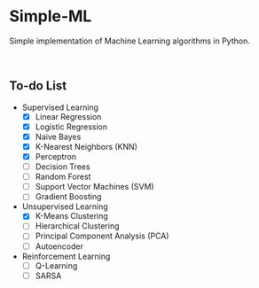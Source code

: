# Simple-ML
Simple implementation of Machine Learning algorithms in Python.

</br>

## To-do List
- Supervised Learning
  - [x] Linear Regression
  - [x] Logistic Regression
  - [x] Naive Bayes
  - [x] K-Nearest Neighbors (KNN)
  - [x] Perceptron
  - [ ] Decision Trees
  - [ ] Random Forest
  - [ ] Support Vector Machines (SVM)
  - [ ] Gradient Boosting

- Unsupervised Learning
  - [x] K-Means Clustering
  - [ ] Hierarchical Clustering
  - [ ] Principal Component Analysis (PCA)
  - [ ] Autoencoder

- Reinforcement Learning
  - [ ] Q-Learning
  - [ ] SARSA

